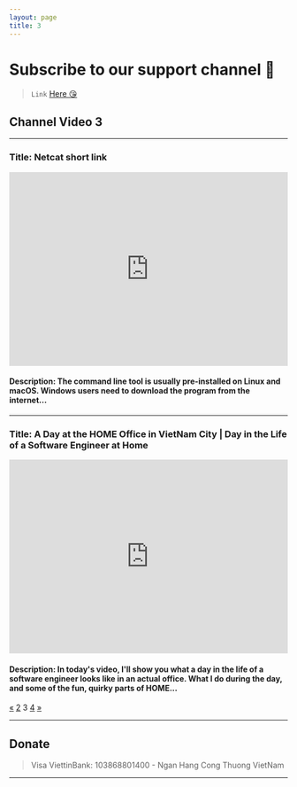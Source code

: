 ```yaml
---
layout: page
title: 3
---
```


<style>
iframe {
  max-width: 100%;
}
</style>

# **Subscribe to our support channel 🥴**

> `Link` [Here 😘](https://www.youtube.com/c/nulldoot)

## **Channel Video 3**

---

### Title: Netcat short link

<iframe width="100%" height="350" src="https://www.youtube.com/embed/BJ8jvRg1K-k" title="YouTube video player" frameborder="0" allow="accelerometer; autoplay; clipboard-write; encrypted-media; gyroscope; picture-in-picture" allowfullscreen></iframe>

#### Description: The command line tool is usually pre-installed on Linux and macOS. Windows users need to download the program from the internet...

---

### Title: A Day at the HOME Office in VietNam City | Day in the Life of a Software Engineer at Home

<iframe width="100%" height="350" src="https://www.youtube.com/embed/Zy9rQcTflhY" title="YouTube video player" frameborder="0" allow="accelerometer; autoplay; clipboard-write; encrypted-media; gyroscope; picture-in-picture" allowfullscreen></iframe>

#### Description: In today's video, I'll show you what a day in the life of a software engineer looks like in an actual office. What I do during the day, and some of the fun, quirky parts of HOME...

<div class="pagination">
    <a href="/video" class="page-item">«</a>
    <a href="https://datv.nulldoot2k.xyz/video/2" class="page-item">2</a>
    <span class="page-item">3</span>
    <a href="https://datv.nulldoot2k.xyz/video/3" class="page-item">4</a>
    <a href="https://datv.nulldoot2k.xyz/video/3" class="page-item">»</a>
</div>

---

## Donate

> Visa ViettinBank: 103868801400 - Ngan Hang Cong Thuong VietNam

---
